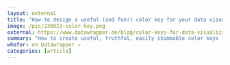 ```yaml
---
layout: external
title: "How to design a useful (and fun!) color key for your data visualization"
image: /pic/230823-color-key.png
external: https://www.datawrapper.de/blog/color-keys-for-data-visualizations/
summary: "How to create useful, truthful, easily skimmable color keys for categorical and quantiative color scales"
whofor: on Datawrapper ↗
categories: [article]
---
```

